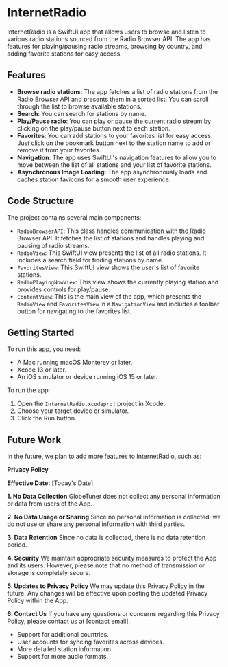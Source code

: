 # InternetRadio

InternetRadio is a SwiftUI app that allows users to browse and listen to various radio stations sourced from the Radio Browser API. The app has features for playing/pausing radio streams, browsing by country, and adding favorite stations for easy access.

## Features

- **Browse radio stations**: The app fetches a list of radio stations from the Radio Browser API and presents them in a sorted list. You can scroll through the list to browse available stations.
- **Search**: You can search for stations by name.
- **Play/Pause radio**: You can play or pause the current radio stream by clicking on the play/pause button next to each station.
- **Favorites**: You can add stations to your favorites list for easy access. Just click on the bookmark button next to the station name to add or remove it from your favorites.
- **Navigation**: The app uses SwiftUI's navigation features to allow you to move between the list of all stations and your list of favorite stations.
- **Asynchronous Image Loading**: The app asynchronously loads and caches station favicons for a smooth user experience.

## Code Structure

The project contains several main components:

- `RadioBrowserAPI`: This class handles communication with the Radio Browser API. It fetches the list of stations and handles playing and pausing of radio streams.
- `RadioView`: This SwiftUI view presents the list of all radio stations. It includes a search field for finding stations by name.
- `FavoritesView`: This SwiftUI view shows the user's list of favorite stations.
- `RadioPlayingNowView`: This view shows the currently playing station and provides controls for play/pause.
- `ContentView`: This is the main view of the app, which presents the `RadioView` and `FavoritesView` in a `NavigationView` and includes a toolbar button for navigating to the favorites list.

## Getting Started

To run this app, you need:

- A Mac running macOS Monterey or later.
- Xcode 13 or later.
- An iOS simulator or device running iOS 15 or later.

To run the app:

1. Open the `InternetRadio.xcodeproj` project in Xcode.
2. Choose your target device or simulator.
3. Click the Run button.

## Future Work

In the future, we plan to add more features to InternetRadio, such as:

**Privacy Policy**

**Effective Date:** [Today's Date]

**1. No Data Collection**
GlobeTuner does not collect any personal information or data from users of the App.

**2. No Data Usage or Sharing**
Since no personal information is collected, we do not use or share any personal information with third parties.

**3. Data Retention**
Since no data is collected, there is no data retention period.

**4. Security**
We maintain appropriate security measures to protect the App and its users. However, please note that no method of transmission or storage is completely secure.

**5. Updates to Privacy Policy**
We may update this Privacy Policy in the future. Any changes will be effective upon posting the updated Privacy Policy within the App.

**6. Contact Us**
If you have any questions or concerns regarding this Privacy Policy, please contact us at [contact email].


- Support for additional countries.
- User accounts for syncing favorites across devices.
- More detailed station information.
- Support for more audio formats.
